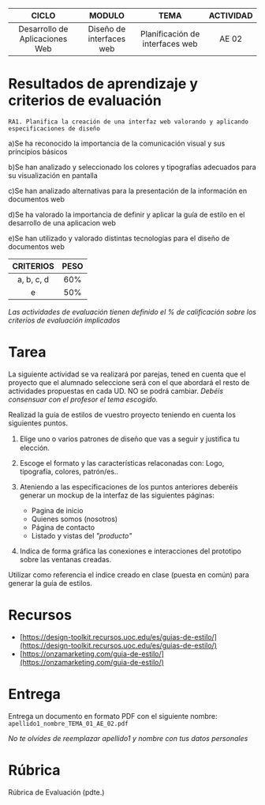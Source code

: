 | CICLO | MODULO  | TEMA  | ACTIVIDAD |
|:-------------:|:---------------:|:---------------:|:-------------:|
| Desarrollo de Aplicaciones Web | Diseño de interfaces web  | Planificación de interfaces web         | AE 02 |


# Resultados de aprendizaje y criterios de evaluación

```
RA1. Planifica la creación de una interfaz web valorando y aplicando especificaciones de diseño
```
a)Se ha reconocido la importancia de la comunicación visual y sus principios básicos

b)Se han analizado y seleccionado los colores y tipografías adecuados para su visualización en pantalla	

c)Se han analizado alternativas para la presentación de la información en documentos web

d)Se ha valorado la importancia de definir y aplicar la guía de estilo en el desarrollo de una aplicacion web

e)Se han utilizado y valorado distintas tecnologías para el diseño de documentos web

| CRITERIOS | PESO |
|:-------------:|:---------------:|
| a, b, c, d | 60%  |
| e | 50%  |

*Las actividades de evaluación tienen definido el % de calificación sobre los criterios de evaluación implicados*

# Tarea

La siguiente actividad se va realizará por parejas, tened en cuenta que el proyecto que el alumnado seleccione será con el que abordará el resto de actividades propuestas en cada UD. NO se podrá cambiar. *Debéis consensuar con el profesor el tema escogido.*

Realizad la guía de estilos de vuestro proyecto teniendo en cuenta los siguientes puntos.

1. Elige uno o varios patrones de diseño que vas a seguir y justiﬁca tu elección. 
1. Escoge el formato y las características relaconadas con: Logo, tipografía, colores, patrón/es..
1. Ateniendo a las especificaciones de los puntos anteriores deberéis generar un mockup de la interfaz de las siguientes páginas:

    - Pagina de inicio
    - Quienes somos (nosotros)
    - Página de contacto
    - Listado y vistas del *"producto"*

1. Indica de forma gráfica las conexiones e interacciones del prototipo sobre las ventanas creadas. 

Utilizar como referencia el indice creado en clase (puesta en común) para generar la guía de estilos. 

# Recursos

- [https://design-toolkit.recursos.uoc.edu/es/guias-de-estilo/](https://design-toolkit.recursos.uoc.edu/es/guias-de-estilo/)
- [https://onzamarketing.com/guia-de-estilo/](https://onzamarketing.com/guia-de-estilo/)

# Entrega 

Entrega un documento en formato PDF con el siguiente nombre: `apellido1_nombre_TEMA_01_AE_02.pdf`

*No te olvides de reemplazar apellido1 y nombre con tus datos personales*

# Rúbrica

Rúbrica de Evaluación (pdte.)